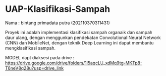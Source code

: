 # UAP-Klasifikasi-Sampah


Nama  : bintang primadata putra (202110370311431)


Proyek ini adalah implementasi klasifikasi sampah organaik dan sampah daur ulang, dengan menggunkan pendekatan Convolutional Neural Network (CNN) dan MobileNet, dengan  teknik Deep Learning ini dapat membantu mengklasifikasi sampah.

MODEL dapt diaksesi pada drive : https://drive.google.com/drive/folders/1l5aqcLU_xdMq9tg-MKTp8-T6neV8q28u?usp=drive_link
